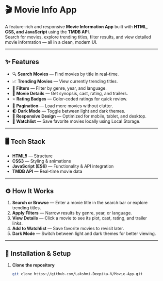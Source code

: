 # 🎬 Movie Info App  

A feature-rich and responsive **Movie Information App** built with **HTML, CSS, and JavaScript** using the **TMDB API**.  
Search for movies, explore trending titles, filter results, and view detailed movie information — all in a clean, modern UI.  

---

## ✨ Features  

- 🔍 **Search Movies** — Find movies by title in real-time.  
- 📈 **Trending Movies** — View currently trending titles.  
- 🎯 **Filters** — Filter by genre, year, and language.  
- 🎥 **Movie Details** — Get synopsis, cast, rating, and trailers.  
- ⭐ **Rating Badges** — Color-coded ratings for quick review.  
- 📜 **Pagination** — Load more movies without clutter.  
- 🌓 **Dark Mode** — Toggle between light and dark themes.  
- 📱 **Responsive Design** — Optimized for mobile, tablet, and desktop.  
- 📌 **Watchlist** — Save favorite movies locally using Local Storage.  

---

## 🖥️ Tech Stack  

- **HTML5** — Structure  
- **CSS3** — Styling & animations  
- **JavaScript (ES6)** — Functionality & API integration  
- **TMDB API** — Real-time movie data  

---

## ⚙️ How It Works  

1. **Search or Browse** — Enter a movie title in the search bar or explore trending titles.  
2. **Apply Filters** — Narrow results by genre, year, or language.  
3. **View Details** — Click a movie to see its plot, cast, rating, and trailer links.  
4. **Add to Watchlist** — Save favorite movies to revisit later.  
5. **Dark Mode** — Switch between light and dark themes for better viewing.  

---

## 📂 Installation & Setup  

1. **Clone the repository**  
   ```bash
   git clone https://github.com/Lakshmi-Deepika-V/Movie-App.git
